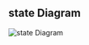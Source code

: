 
## state Diagram
 ![state Diagram](https://github.com/GENESIS2021Q1/Applied_SDLC-Sept_Team_10/blob/main/2_Design/state%20diagram.jpg)
